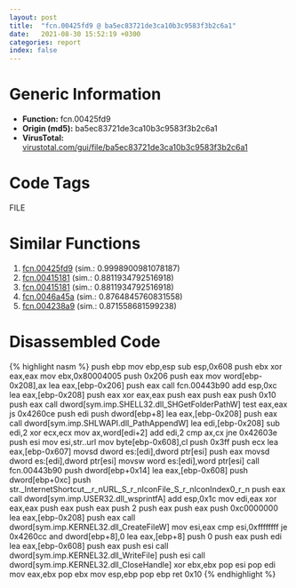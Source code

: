 ```yaml
---
layout: post
title:  "fcn.00425fd9 @ ba5ec83721de3ca10b3c9583f3b2c6a1"
date:   2021-08-30 15:52:19 +0300
categories: report
index: false
---
```


# Generic Information
- **Function:** fcn.00425fd9
- **Origin (md5):** ba5ec83721de3ca10b3c9583f3b2c6a1
- **VirusTotal:** [virustotal.com/gui/file/ba5ec83721de3ca10b3c9583f3b2c6a1][virustotal_ref]

# Code Tags
<span class="tag" id="FILE">FILE</span>


# Similar Functions

1. [fcn.00425fd9][similar_1_ref] (sim.: 0.9998900981078187)
2. [fcn.00415181][similar_2_ref] (sim.: 0.8811934792516918)
3. [fcn.00415181][similar_3_ref] (sim.: 0.8811934792516918)
4. [fcn.0046a45a][similar_4_ref] (sim.: 0.8764845760831558)
5. [fcn.004238a9][similar_5_ref] (sim.: 0.871558681599238)


# Disassembled Code

{% highlight nasm %}
push ebp
mov ebp,esp
sub esp,0x608
push ebx
xor eax,eax
mov ebx,0x80004005
push 0x206
push eax
mov word[ebp-0x208],ax
lea eax,[ebp-0x206]
push eax
call fcn.00443b90
add esp,0xc
lea eax,[ebp-0x208]
push eax
xor eax,eax
push eax
push eax
push 0x10
push eax
call dword[sym.imp.SHELL32.dll_SHGetFolderPathW]
test eax,eax
js 0x4260ce
push edi
push dword[ebp+8]
lea eax,[ebp-0x208]
push eax
call dword[sym.imp.SHLWAPI.dll_PathAppendW]
lea edi,[ebp-0x208]
sub edi,2
xor ecx,ecx
mov ax,word[edi+2]
add edi,2
cmp ax,cx
jne 0x42603e
push esi
mov esi,str..url
mov byte[ebp-0x608],cl
push 0x3ff
push ecx
lea eax,[ebp-0x607]
movsd dword es:[edi],dword ptr[esi]
push eax
movsd dword es:[edi],dword ptr[esi]
movsw word es:[edi],word ptr[esi]
call fcn.00443b90
push dword[ebp+0x14]
lea eax,[ebp-0x608]
push dword[ebp+0xc]
push str._InternetShortcut__r_nURL_S_r_nIconFile_S_r_nIconIndex0_r_n
push eax
call dword[sym.imp.USER32.dll_wsprintfA]
add esp,0x1c
mov edi,eax
xor eax,eax
push eax
push eax
push 2
push eax
push eax
push 0xc0000000
lea eax,[ebp-0x208]
push eax
call dword[sym.imp.KERNEL32.dll_CreateFileW]
mov esi,eax
cmp esi,0xffffffff
je 0x4260cc
and dword[ebp+8],0
lea eax,[ebp+8]
push 0
push eax
push edi
lea eax,[ebp-0x608]
push eax
push esi
call dword[sym.imp.KERNEL32.dll_WriteFile]
push esi
call dword[sym.imp.KERNEL32.dll_CloseHandle]
xor ebx,ebx
pop esi
pop edi
mov eax,ebx
pop ebx
mov esp,ebp
pop ebp
ret 0x10
{% endhighlight %}


[similar_1_ref]: /report/fcn.00425fd9@53687e619dcac7d709f306d061d8daeb
[similar_2_ref]: /report/fcn.00415181@ba5ec83721de3ca10b3c9583f3b2c6a1
[similar_3_ref]: /report/fcn.00415181@53687e619dcac7d709f306d061d8daeb
[similar_4_ref]: /report/fcn.0046a45a@d96761eb00d2d97e2b6f5ffffed0b46a
[similar_5_ref]: /report/fcn.004238a9@53687e619dcac7d709f306d061d8daeb
[virustotal_ref]: https://www.virustotal.com/gui/file/ba5ec83721de3ca10b3c9583f3b2c6a1